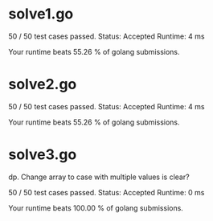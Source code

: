 # solve1.go

50 / 50 test cases passed.
Status: Accepted
Runtime: 4 ms

Your runtime beats 55.26 % of golang submissions.

# solve2.go

50 / 50 test cases passed.
Status: Accepted
Runtime: 4 ms

Your runtime beats 55.26 % of golang submissions.

# solve3.go

dp. Change array to case with multiple values is clear?

50 / 50 test cases passed.
Status: Accepted
Runtime: 0 ms

Your runtime beats 100.00 % of golang submissions.

